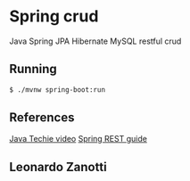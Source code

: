 # Spring crud
Java Spring JPA Hibernate MySQL restful crud

## Running
```bash
$ ./mvnw spring-boot:run
```

## References
[Java Techie video](https://www.youtube.com/watch?v=IucFDX3RO9U)
[Spring REST guide](https://spring.io/guides/tutorials/rest/)

## Leonardo Zanotti
